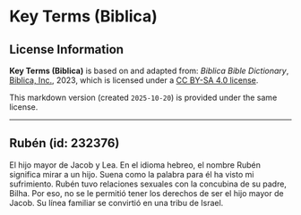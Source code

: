 # Key Terms (Biblica)

## License Information

**Key Terms (Biblica)** is based on and adapted from: _Biblica Bible Dictionary_, [Biblica, Inc.](https://www.biblica.com/), 2023, which is licensed under a [CC BY-SA 4.0 license](https://creativecommons.org/licenses/by-sa/4.0/legalcode.en).

This markdown version (created `2025-10-20`) is provided under the same license.



--------------------------------

## Rubén (id: 232376)

El hijo mayor de Jacob y Lea. En el idioma hebreo, el nombre Rubén significa mirar a un hijo. Suena como la palabra para él ha visto mi sufrimiento. Rubén tuvo relaciones sexuales con la concubina de su padre, Bilha. Por eso, no se le permitió tener los derechos de ser el hijo mayor de Jacob. Su línea familiar se convirtió en una tribu de Israel.



